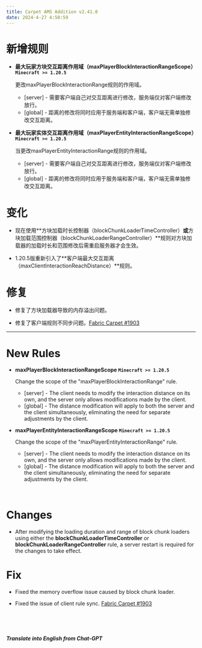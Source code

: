 ```yaml
---
title: Carpet AMS Addition v2.41.0
date: 2024-4-27 4:50:59
---
```


# 新增规则

- **最大玩家方块交互距离作用域（maxPlayerBlockInteractionRangeScope）`Minecraft >= 1.20.5`**

  更改maxPlayerBlockInteractionRange规则的作用域。
  
  - [server] - 需要客户端自己对交互距离进行修改，服务端仅对客户端修改放行。
  - [global] - 距离的修改将同时应用于服务端和客户端，客户端无需单独修改交互距离。



- **最大玩家实体交互距离作用域（maxPlayerEntityInteractionRangeScope）`Minecraft >= 1.20.5`**

  当更改maxPlayerEntityInteractionRange规则的作用域。
  
  - [server] - 需要客户端自己对交互距离进行修改，服务端仅对客户端修改放行。
  - [global] - 距离的修改将同时应用于服务端和客户端，客户端无需单独修改交互距离。



# 变化

- 现在使用**方块加载时长控制器（blockChunkLoaderTimeController）**或**方块加载范围控制器（blockChunkLoaderRangeController）**规则对方块加载器的加载时长和范围修改后需重启服务器才会生效。



- 1.20.5版重新引入了**客户端最大交互距离（maxClientInteractionReachDistance）**规则。



# 修复

- 修复了方块加载器导致的内存溢出问题。



- 修复了客户端规则不同步问题。[Fabric Carpet  #1903](https://github.com/gnembon/fabric-carpet/issues/1903)



---



# New Rules

- **maxPlayerBlockInteractionRangeScope `Minecraft >= 1.20.5`**

  Change the scope of the "maxPlayerBlockInteractionRange" rule.
  
  - [server] - The client needs to modify the interaction distance on its own, and the server only allows modifications made by the client.
  - [global] - The distance modification will apply to both the server and the client simultaneously, eliminating the need for separate adjustments by the client.



- **maxPlayerEntityInteractionRangeScope `Minecraft >= 1.20.5`**

  Change the scope of the "maxPlayerEntityInteractionRange" rule.
  
  - [server] - The client needs to modify the interaction distance on its own, and the server only allows modifications made by the client.
  - [global] - The distance modification will apply to both the server and the client simultaneously, eliminating the need for separate adjustments by the client.

​		

# Changes

- After modifying the loading duration and range of block chunk loaders using either the **blockChunkLoaderTimeController** or **blockChunkLoaderRangeController** rule, a server restart is required for the changes to take effect.



# Fix

- Fixed the memory overflow issue caused by block chunk loader.



- Fixed the issue of client rule sync. [Fabric Carpet  #1903](https://github.com/gnembon/fabric-carpet/issues/1903)

&emsp;

&emsp;

***Translate into English from Chat-GPT***

